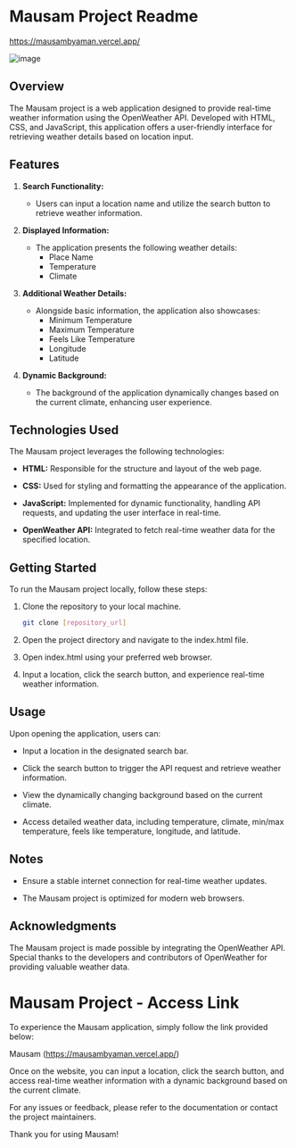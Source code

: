 # Mausam Project Readme

https://mausambyaman.vercel.app/


![image](https://github.com/user-attachments/assets/a631b452-7cb3-41cc-b72d-0cf49fe9a470)


## Overview

The Mausam project is a web application designed to provide real-time weather information using the OpenWeather API. Developed with HTML, CSS, and JavaScript, this application offers a user-friendly interface for retrieving weather details based on location input.

## Features

1. **Search Functionality:**
   - Users can input a location name and utilize the search button to retrieve weather information.

2. **Displayed Information:**
   - The application presents the following weather details:
     - Place Name
     - Temperature
     - Climate

3. **Additional Weather Details:**
   - Alongside basic information, the application also showcases:
     - Minimum Temperature
     - Maximum Temperature
     - Feels Like Temperature
     - Longitude
     - Latitude

4. **Dynamic Background:**
   - The background of the application dynamically changes based on the current climate, enhancing user experience.

## Technologies Used

The Mausam project leverages the following technologies:

- **HTML:** Responsible for the structure and layout of the web page.
  
- **CSS:** Used for styling and formatting the appearance of the application.

- **JavaScript:** Implemented for dynamic functionality, handling API requests, and updating the user interface in real-time.

- **OpenWeather API:** Integrated to fetch real-time weather data for the specified location.

## Getting Started

To run the Mausam project locally, follow these steps:

1. Clone the repository to your local machine.
   ```bash
   git clone [repository_url]
   ```

2. Open the project directory and navigate to the index.html file.

3. Open index.html using your preferred web browser.

4. Input a location, click the search button, and experience real-time weather information.

## Usage

Upon opening the application, users can:

- Input a location in the designated search bar.

- Click the search button to trigger the API request and retrieve weather information.

- View the dynamically changing background based on the current climate.

- Access detailed weather data, including temperature, climate, min/max temperature, feels like temperature, longitude, and latitude.

## Notes

- Ensure a stable internet connection for real-time weather updates.

- The Mausam project is optimized for modern web browsers.

## Acknowledgments

The Mausam project is made possible by integrating the OpenWeather API. Special thanks to the developers and contributors of OpenWeather for providing valuable weather data.

# Mausam Project - Access Link

To experience the Mausam application, simply follow the link provided below:

Mausam
(https://mausambyaman.vercel.app/)

Once on the website, you can input a location, click the search button, and access real-time weather information with a dynamic background based on the current climate.

For any issues or feedback, please refer to the documentation or contact the project maintainers.

Thank you for using Mausam!
